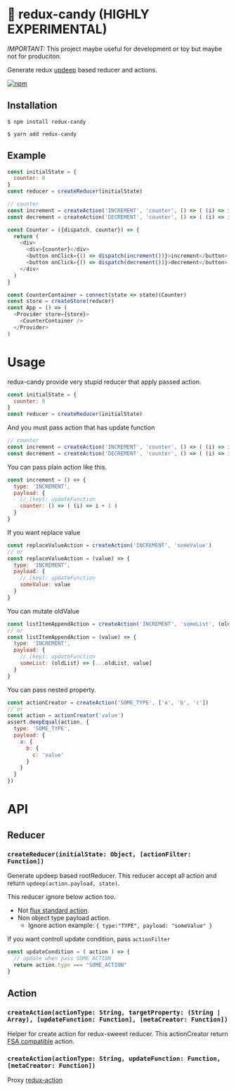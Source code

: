 # 🍭 redux-candy (HIGHLY EXPERIMENTAL)

*IMPORTANT:* This project maybe useful for development or toy but maybe not for produciton.

Generate redux [updeep](https://github.com/substantial/updeep) based reducer and actions.

[![npm](https://img.shields.io/npm/v/redux-candy.svg)]()

## Installation

```
$ npm install redux-candy
```

```
$ yarn add redux-candy
```


## Example

```js
const initialState = {
  counter: 0
}
const reducer = createReducer(initialState)

// counter
const increment = createAction('INCREMENT', 'counter', () => ( (i) => i + 1 ))
const decrement = createAction('DECREMENT', 'counter', () => ( (i) => i - 1 ))

const Counter = ({dispatch, counter}) => {
  return (
    <div>
      <div>{counter}</div>
      <button onClick={() => dispatch(increment())}>increment</button>
      <button onClick={() => dispatch(decrement())}>decrement</button>
    </div>
  )
}

const CounterContainer = connect(state => state)(Counter)
const store = createStore(reducer)
const App = () => (
  <Provider store={store}>
    <CounterContainer />
  </Provider>
)
```
# Usage

redux-candy provide very stupid reducer that apply passed action.

```js
const initialState = {
  counter: 0
}
const reducer = createReducer(initialState)
```

And you must pass action that has update function

```js
// counter
const increment = createAction('INCREMENT', 'counter', () => ( (i) => i + 1 ))
const decrement = createAction('DECREMENT', 'counter', () => ( (i) => i - 1 ))

```

You can pass plain action like this.

```js
const increment = () => {
  type: 'INCREMENT',
  payload: {
    // [key]: updateFunction
    counter: () => ( (i) => i + 1 )
  }
}
```

If you want replace value

```js
const replaceValueAction = createAction('INCREMENT', 'someValue')
// or
const replaceValueAction = (value) => {
  type: 'INCREMENT',
  payload: {
    // [key]: updateFunction
    someValue: value
  }
}
```

You can mutate oldValue

```js
const listItemAppendAction = createAction('INCREMENT', 'someList', (oldList) => [...oldList, value])
// or
const listItemAppendAction = (value) => {
  type: 'INCREMENT',
  payload: {
    // [key]: updateFunction
    someList: (oldList) => [...oldList, value]
  }
}
```

You can pass nested property.

```js
const actionCreator = createAction('SOME_TYPE', ['a', 'b', 'c'])
// or
const action = actionCreator('value')
assert.deepEqual(action, {
  type: 'SOME_TYPE',
  payload: {
    a: {
      b: {
        c: 'value'
      }
    }
  }
})
```


# API
## Reducer

### `createReducer(initialState: Object, [actionFilter: Function])`

Generate updeep based rootReducer.
This reducer accept all action and return `updeep(action.payload, state)`.

This reducer ignore below action too.

* Not [flux standard action](https://github.com/acdlite/flux-standard-action).
* Non object type payload action.
  * Ignore action example: `{ type:"TYPE", payload: "someValue" }`

If you want controll update condition, pass `actionFilter`

```js
const updateCondition = ( action ) => {
  // update when pass SOME_ACTION
  return action.type === "SOME_ACTION"
}
```

## Action

### `createAction(actionType: String, targetProperty: (String | Array), [updateFunction: Function], [metaCreator: Function])`

Helper for create action for redux-sweeet reducer.
This actionCreator return [FSA compatible](https://github.com/acdlite/flux-standard-action) action.

### `createAction(actionType: String, updateFunction: Function, [metaCreator: Function])`

Proxy [redux-action](https://github.com/acdlite/redux-actions#createactiontype-payloadcreator--identity-metacreator)